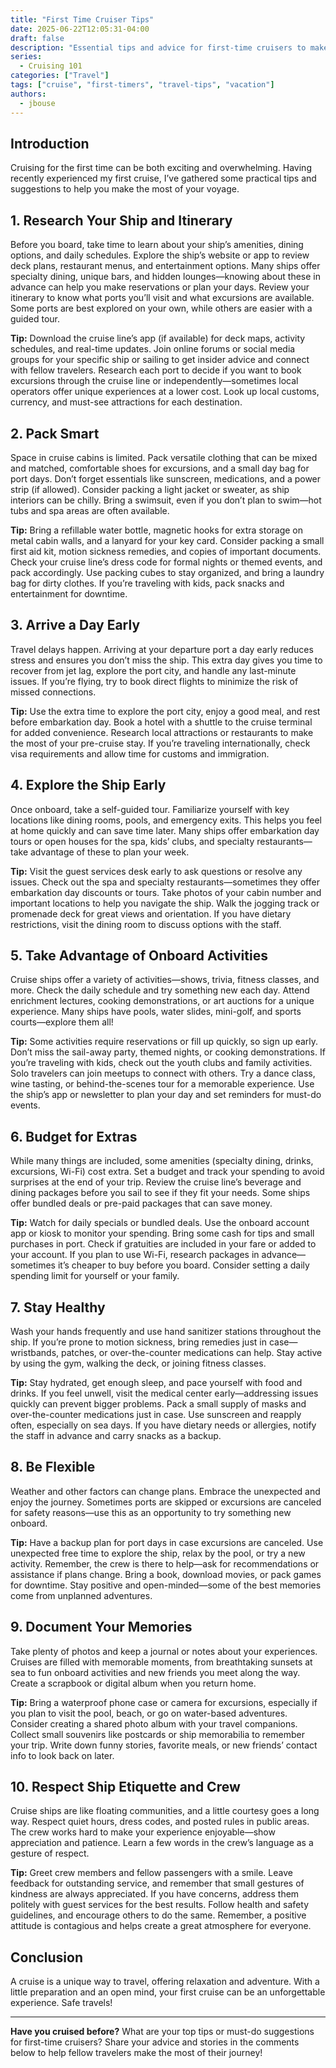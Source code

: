 ```yaml
---
title: "First Time Cruiser Tips"
date: 2025-06-22T12:05:31-04:00
draft: false
description: "Essential tips and advice for first-time cruisers to make the most of your voyage, from packing smart to exploring the ship and budgeting for extras."
series:
  - Cruising 101
categories: ["Travel"]
tags: ["cruise", "first-timers", "travel-tips", "vacation"]
authors: 
  - jbouse
---
```

## Introduction

Cruising for the first time can be both exciting and overwhelming. Having recently experienced my first cruise, I’ve gathered some practical tips and suggestions to help you make the most of your voyage.

## 1. Research Your Ship and Itinerary

Before you board, take time to learn about your ship’s amenities, dining options, and daily schedules. Explore the ship’s website or app to review deck plans, restaurant menus, and entertainment options. Many ships offer specialty dining, unique bars, and hidden lounges—knowing about these in advance can help you make reservations or plan your days. Review your itinerary to know what ports you’ll visit and what excursions are available. Some ports are best explored on your own, while others are easier with a guided tour. 

**Tip:** Download the cruise line’s app (if available) for deck maps, activity schedules, and real-time updates. Join online forums or social media groups for your specific ship or sailing to get insider advice and connect with fellow travelers. Research each port to decide if you want to book excursions through the cruise line or independently—sometimes local operators offer unique experiences at a lower cost. Look up local customs, currency, and must-see attractions for each destination.

## 2. Pack Smart

Space in cruise cabins is limited. Pack versatile clothing that can be mixed and matched, comfortable shoes for excursions, and a small day bag for port days. Don’t forget essentials like sunscreen, medications, and a power strip (if allowed). Consider packing a light jacket or sweater, as ship interiors can be chilly. Bring a swimsuit, even if you don’t plan to swim—hot tubs and spa areas are often available. 

**Tip:** Bring a refillable water bottle, magnetic hooks for extra storage on metal cabin walls, and a lanyard for your key card. Consider packing a small first aid kit, motion sickness remedies, and copies of important documents. Check your cruise line’s dress code for formal nights or themed events, and pack accordingly. Use packing cubes to stay organized, and bring a laundry bag for dirty clothes. If you’re traveling with kids, pack snacks and entertainment for downtime.

## 3. Arrive a Day Early

Travel delays happen. Arriving at your departure port a day early reduces stress and ensures you don’t miss the ship. This extra day gives you time to recover from jet lag, explore the port city, and handle any last-minute issues. If you’re flying, try to book direct flights to minimize the risk of missed connections. 

**Tip:** Use the extra time to explore the port city, enjoy a good meal, and rest before embarkation day. Book a hotel with a shuttle to the cruise terminal for added convenience. Research local attractions or restaurants to make the most of your pre-cruise stay. If you’re traveling internationally, check visa requirements and allow time for customs and immigration.

## 4. Explore the Ship Early

Once onboard, take a self-guided tour. Familiarize yourself with key locations like dining rooms, pools, and emergency exits. This helps you feel at home quickly and can save time later. Many ships offer embarkation day tours or open houses for the spa, kids’ clubs, and specialty restaurants—take advantage of these to plan your week. 

**Tip:** Visit the guest services desk early to ask questions or resolve any issues. Check out the spa and specialty restaurants—sometimes they offer embarkation day discounts or tours. Take photos of your cabin number and important locations to help you navigate the ship. Walk the jogging track or promenade deck for great views and orientation. If you have dietary restrictions, visit the dining room to discuss options with the staff.

## 5. Take Advantage of Onboard Activities

Cruise ships offer a variety of activities—shows, trivia, fitness classes, and more. Check the daily schedule and try something new each day. Attend enrichment lectures, cooking demonstrations, or art auctions for a unique experience. Many ships have pools, water slides, mini-golf, and sports courts—explore them all! 

**Tip:** Some activities require reservations or fill up quickly, so sign up early. Don’t miss the sail-away party, themed nights, or cooking demonstrations. If you’re traveling with kids, check out the youth clubs and family activities. Solo travelers can join meetups to connect with others. Try a dance class, wine tasting, or behind-the-scenes tour for a memorable experience. Use the ship’s app or newsletter to plan your day and set reminders for must-do events.

## 6. Budget for Extras

While many things are included, some amenities (specialty dining, drinks, excursions, Wi-Fi) cost extra. Set a budget and track your spending to avoid surprises at the end of your trip. Review the cruise line’s beverage and dining packages before you sail to see if they fit your needs. Some ships offer bundled deals or pre-paid packages that can save money. 

**Tip:** Watch for daily specials or bundled deals. Use the onboard account app or kiosk to monitor your spending. Bring some cash for tips and small purchases in port. Check if gratuities are included in your fare or added to your account. If you plan to use Wi-Fi, research packages in advance—sometimes it’s cheaper to buy before you board. Consider setting a daily spending limit for yourself or your family.

## 7. Stay Healthy

Wash your hands frequently and use hand sanitizer stations throughout the ship. If you’re prone to motion sickness, bring remedies just in case—wristbands, patches, or over-the-counter medications can help. Stay active by using the gym, walking the deck, or joining fitness classes. 

**Tip:** Stay hydrated, get enough sleep, and pace yourself with food and drinks. If you feel unwell, visit the medical center early—addressing issues quickly can prevent bigger problems. Pack a small supply of masks and over-the-counter medications just in case. Use sunscreen and reapply often, especially on sea days. If you have dietary needs or allergies, notify the staff in advance and carry snacks as a backup.

## 8. Be Flexible

Weather and other factors can change plans. Embrace the unexpected and enjoy the journey. Sometimes ports are skipped or excursions are canceled for safety reasons—use this as an opportunity to try something new onboard. 

**Tip:** Have a backup plan for port days in case excursions are canceled. Use unexpected free time to explore the ship, relax by the pool, or try a new activity. Remember, the crew is there to help—ask for recommendations or assistance if plans change. Bring a book, download movies, or pack games for downtime. Stay positive and open-minded—some of the best memories come from unplanned adventures.

## 9. Document Your Memories

Take plenty of photos and keep a journal or notes about your experiences. Cruises are filled with memorable moments, from breathtaking sunsets at sea to fun onboard activities and new friends you meet along the way. Create a scrapbook or digital album when you return home. 

**Tip:** Bring a waterproof phone case or camera for excursions, especially if you plan to visit the pool, beach, or go on water-based adventures. Consider creating a shared photo album with your travel companions. Collect small souvenirs like postcards or ship memorabilia to remember your trip. Write down funny stories, favorite meals, or new friends’ contact info to look back on later.

## 10. Respect Ship Etiquette and Crew

Cruise ships are like floating communities, and a little courtesy goes a long way. Respect quiet hours, dress codes, and posted rules in public areas. The crew works hard to make your experience enjoyable—show appreciation and patience. Learn a few words in the crew’s language as a gesture of respect. 

**Tip:** Greet crew members and fellow passengers with a smile. Leave feedback for outstanding service, and remember that small gestures of kindness are always appreciated. If you have concerns, address them politely with guest services for the best results. Follow health and safety guidelines, and encourage others to do the same. Remember, a positive attitude is contagious and helps create a great atmosphere for everyone.

## Conclusion

A cruise is a unique way to travel, offering relaxation and adventure. With a little preparation and an open mind, your first cruise can be an unforgettable experience. Safe travels!

---

**Have you cruised before?**
What are your top tips or must-do suggestions for first-time cruisers? Share your advice and stories in the comments below to help fellow travelers make the most of their journey!